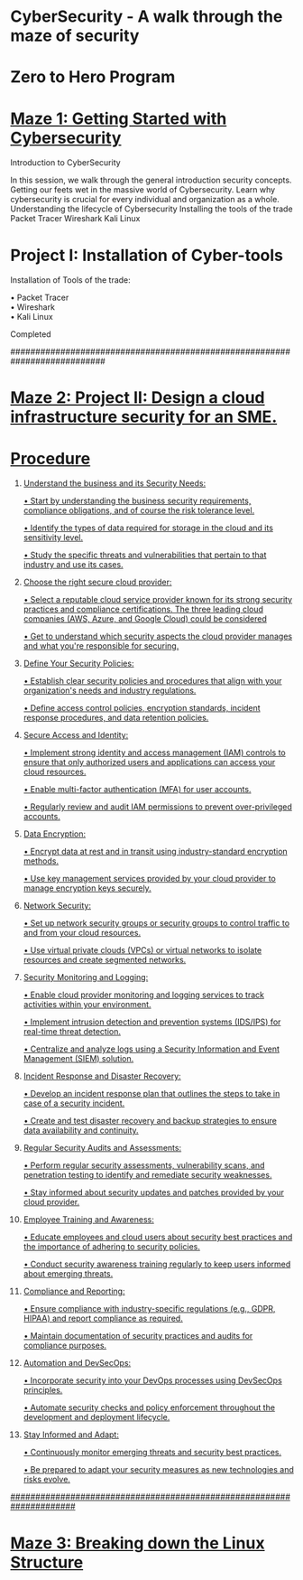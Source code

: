 # CyberSecurity - A walk through the maze of security

# Zero to Hero Program

# <u>Maze 1: Getting Started with Cybersecurity</u> 

Introduction to CyberSecurity

In this session, we walk through the general introduction security concepts. Getting our feets wet in the massive world of Cybersecurity. Learn why cybersecurity is crucial for every individual and organization as a whole.
Understanding the lifecycle of Cybersecurity 
Installing the tools of the trade
Packet Tracer
Wireshark 
Kali Linux


# Project I: Installation of Cyber-tools # 

Installation of Tools of the trade: 

•	Packet Tracer        
•	Wireshark            
•	Kali Linux            

Completed 


###########################################################################


# <u>Maze 2: Project II: Design a cloud infrastructure security for an SME.

# Procedure #

1. Understand the business and its Security Needs:
   
    •	Start by understanding the business security requirements, compliance obligations, and of course the risk tolerance level.
   
    •	Identify the types of data required for storage in the cloud and its sensitivity level.
   
    •	Study the specific threats and vulnerabilities that pertain to that industry and use its cases.


3. Choose the right secure cloud provider:
 
    •	Select a reputable cloud service provider known for its strong security practices and compliance certifications. The three leading cloud companies (AWS, Azure, and Google Cloud) could be considered
   
    •	Get to understand which security aspects the cloud provider manages and what you're responsible for securing.


4. Define Your Security Policies:
   
    •	Establish clear security policies and procedures that align with your organization's needs and industry regulations.
   
    •	Define access control policies, encryption standards, incident response procedures, and data retention policies.

5. Secure Access and Identity:
   
    •	Implement strong identity and access management (IAM) controls to ensure that only authorized users and applications can access your cloud resources.
   
    •	Enable multi-factor authentication (MFA) for user accounts.
   
    •	Regularly review and audit IAM permissions to prevent over-privileged accounts.
   

6. Data Encryption:
   
    •	Encrypt data at rest and in transit using industry-standard encryption methods.
   
    •	Use key management services provided by your cloud provider to manage encryption keys securely.
   

7. Network Security:
   
    •	Set up network security groups or security groups to control traffic to and from your cloud resources.
    
    •	Use virtual private clouds (VPCs) or virtual networks to isolate resources and create segmented networks.
    

8. Security Monitoring and Logging:

    •	Enable cloud provider monitoring and logging services to track activities within your environment.
    
    •	Implement intrusion detection and prevention systems (IDS/IPS) for real-time threat detection.
    
    •	Centralize and analyze logs using a Security Information and Event Management (SIEM) solution.
    

9. Incident Response and Disaster Recovery:
   
    •	Develop an incident response plan that outlines the steps to take in case of a security incident.
  
    •	Create and test disaster recovery and backup strategies to ensure data availability and continuity.
  

10. Regular Security Audits and Assessments:
   
       •	Perform regular security assessments, vulnerability scans, and penetration testing to identify and remediate security weaknesses.

       •	Stay informed about security updates and patches provided by your cloud provider.


11. Employee Training and Awareness:

      •	Educate employees and cloud users about security best practices and the importance of adhering to security policies.

      •	Conduct security awareness training regularly to keep users informed about emerging threats.


12. Compliance and Reporting:
    
      •	Ensure compliance with industry-specific regulations (e.g., GDPR, HIPAA) and report compliance as required.

      •	Maintain documentation of security practices and audits for compliance purposes.


13. Automation and DevSecOps:
    
      •	Incorporate security into your DevOps processes using DevSecOps principles.

      •	Automate security checks and policy enforcement throughout the development and deployment lifecycle.


14. Stay Informed and Adapt:
    
      •	Continuously monitor emerging threats and security best practices.

      •	Be prepared to adapt your security measures as new technologies and risks evolve.


#####################################################################

# <u>Maze 3: Breaking down the Linux Structure 
